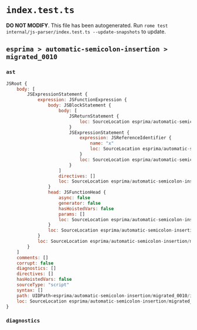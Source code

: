 # `index.test.ts`

**DO NOT MODIFY**. This file has been autogenerated. Run `rome test internal/js-parser/index.test.ts --update-snapshots` to update.

## `esprima > automatic-semicolon-insertion > migrated_0010`

### `ast`

```javascript
JSRoot {
	body: [
		JSExpressionStatement {
			expression: JSFunctionExpression {
				body: JSBlockStatement {
					body: [
						JSReturnStatement {
							loc: SourceLocation esprima/automatic-semicolon-insertion/migrated_0010/input.js 1:13-1:19
						}
						JSExpressionStatement {
							expression: JSReferenceIdentifier {
								name: "x"
								loc: SourceLocation esprima/automatic-semicolon-insertion/migrated_0010/input.js 2:0-2:1 (x)
							}
							loc: SourceLocation esprima/automatic-semicolon-insertion/migrated_0010/input.js 2:0-2:2
						}
					]
					directives: []
					loc: SourceLocation esprima/automatic-semicolon-insertion/migrated_0010/input.js 1:11-2:4
				}
				head: JSFunctionHead {
					async: false
					generator: false
					hasHoistedVars: false
					params: []
					loc: SourceLocation esprima/automatic-semicolon-insertion/migrated_0010/input.js 1:9-1:11
				}
				loc: SourceLocation esprima/automatic-semicolon-insertion/migrated_0010/input.js 1:1-2:4
			}
			loc: SourceLocation esprima/automatic-semicolon-insertion/migrated_0010/input.js 1:0-2:5
		}
	]
	comments: []
	corrupt: false
	diagnostics: []
	directives: []
	hasHoistedVars: false
	sourceType: "script"
	syntax: []
	path: UIDPath<esprima/automatic-semicolon-insertion/migrated_0010/input.js>
	loc: SourceLocation esprima/automatic-semicolon-insertion/migrated_0010/input.js 1:0-3:0
}
```

### `diagnostics`

```

```
